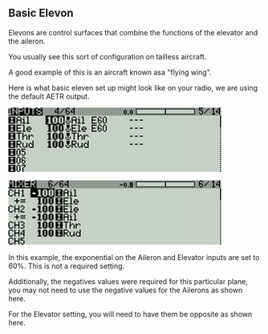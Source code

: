 ## Basic Elevon

Elevons are control surfaces that combine the functions of the elevator and the aileron.

You usually see this sort of configuration on tailless aircraft.

A good example of this is an aircraft known asa "flying wing".

Here is what basic eleven set up might look like on your radio, we are using the default AETR output.

[![](/assets/elevon-inputs.png)](/inputs.md)

[![](/assets/elevon-mixer.png)](/mixer.md)

In this example, the exponential on the Aileron and Elevator inputs are set to 60%.   This is not a required setting.

Additionally, the negatives values were required for this particular plane, you may not need to use the negative values for the Ailerons as shown here.

For the Elevator setting, you will need to have them be opposite as shown here.



